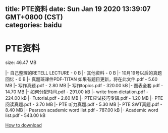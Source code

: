 
title: PTE资料
date: Sun Jan 19 2020 13:39:07 GMT+0800 (CST)    
categories: baidu
---

# PTE资料
size: 46.47 MB
 
 
|- 自己整理的RETELL LECTURE - 0 B
|- 其他资料 - 0 B
|- 10月19号以后的真题回忆 - 0 B
|- 真题班课件PDF-TITAN 如果有题目更新，将在此文件.pdf - 5.60 MB
|- 写作真题.pdf - 2.80 MB
|- 写作topics.pdf - 320.00 kB
|- 图表全套.pdf - 14.70 MB
|- 如何分配时间.pdf - 291.00 kB
|- write from dictation.pdf - 224.00 kB
|- Tutorial.pdf - 2.60 MB
|- PTE应试技巧专辑.pdf - 1.20 MB
|- PTE 阅读真题.pdf - 3.70 MB
|- PTE 听力真题.pdf - 5.30 MB
|- PTE SWT真题.pdf - 8.40 MB
|- Pearson academic word list.pdf - 787.00 kB
|- Academic word list.pdf - 543.00 kB

[How to download](https://bpcam.bemobtrk.com/go/2ceec3aa-1ca2-46d6-b9ff-aaa5c184517c?jno=1456)